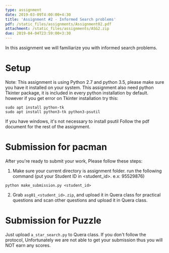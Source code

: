 ```yaml
---
type: assignment
date: 2019-03-09T4:00:00+4:30
title: 'Assignment #2 - Informed Search problems'
pdf: /static_files/assignments/Assignment02.pdf
attachment: /static_files/assignments/ASG2.zip
due: 2019-04-04T23:59:00+3:30
---
```

In this assignment we will familiarize you with informed search problems.

# Setup
Note: This assignment is using Python 2.7 and python 3.5, please make sure you have it installed on your system. This assignment also need python Tkinter package, it is included in every python installation by default. however if you get error on Tkinter installation try this:
```
sudo apt install python-tk
sudo apt install python3-tk python3-psutil
```
If you have windows, it's not necessary to install psutil
Follow the pdf document for the rest of the assignment.

# Submission for pacman
After you're ready to submit your work, Please follow these steps:
1. Make sure your current directory is assignment folder. run the following command (put your Student ID in \<student_id>. e.x: 95529876)
```
python make_submission.py <student_id>
```
2. Grab ```asg01_<student_id>.zip```, and upload it in Quera class for practical questions and scan other questions and upload it in Quera class.

# Submission for Puzzle
Just upload ```a_star_search.py``` to Quera class.
If you don't follow the protocol, Unfortunately we are not able to get your submission thus you will NOT earn any scores.
